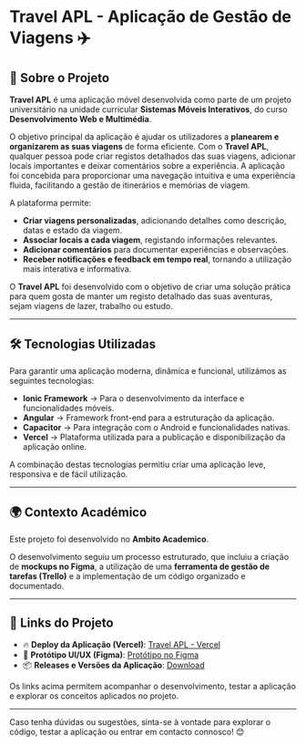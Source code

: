 # Travel APL - Aplicação de Gestão de Viagens ✈️

## 📌 Sobre o Projeto
**Travel APL** é uma aplicação móvel desenvolvida como parte de um projeto universitário na unidade curricular **Sistemas Móveis Interativos**, do curso **Desenvolvimento Web e Multimédia**.  

O objetivo principal da aplicação é ajudar os utilizadores a **planearem e organizarem as suas viagens** de forma eficiente. Com o **Travel APL**, qualquer pessoa pode criar registos detalhados das suas viagens, adicionar locais importantes e deixar comentários sobre a experiência. A aplicação foi concebida para proporcionar uma navegação intuitiva e uma experiência fluida, facilitando a gestão de itinerários e memórias de viagem.  

A plataforma permite:  
- **Criar viagens personalizadas**, adicionando detalhes como descrição, datas e estado da viagem.  
- **Associar locais a cada viagem**, registando informações relevantes.  
- **Adicionar comentários** para documentar experiências e observações.  
- **Receber notificações e feedback em tempo real**, tornando a utilização mais interativa e informativa.  

O **Travel APL** foi desenvolvido com o objetivo de criar uma solução prática para quem gosta de manter um registo detalhado das suas aventuras, sejam viagens de lazer, trabalho ou estudo.  

---

## 🛠️ Tecnologias Utilizadas
Para garantir uma aplicação moderna, dinâmica e funcional, utilizámos as seguintes tecnologias:

- **Ionic Framework** → Para o desenvolvimento da interface e funcionalidades móveis.  
- **Angular** → Framework front-end para a estruturação da aplicação.  
- **Capacitor** → Para integração com o Android e funcionalidades nativas.  
- **Vercel** → Plataforma utilizada para a publicação e disponibilização da aplicação online.  

A combinação destas tecnologias permitiu criar uma aplicação leve, responsiva e de fácil utilização.  

---

## 🌍 Contexto Académico  
Este projeto foi desenvolvido no **Ambito Academico**.  

O desenvolvimento seguiu um processo estruturado, que incluiu a criação de **mockups no Figma**, a utilização de uma **ferramenta de gestão de tarefas (Trello)** e a implementação de um código organizado e documentado.  

---

## 🔗 Links do Projeto  
- 🔥 **Deploy da Aplicação (Vercel)**: [Travel APL - Vercel](https://travel-pal-three.vercel.app/home)  
- 🎨 **Protótipo UI/UX (Figma)**: [Protótipo no Figma](https://www.figma.com/community/file/1468358178650226696)  
- 📦 **Releases e Versões da Aplicação**: [Download](https://github.com/RPedroA/TravelPal/releases/tag/Realease)  

Os links acima permitem acompanhar o desenvolvimento, testar a aplicação e explorar os conceitos aplicados no projeto.  

---

Caso tenha dúvidas ou sugestões, sinta-se à vontade para explorar o código, testar a aplicação ou entrar em contacto connosco! 😊  
